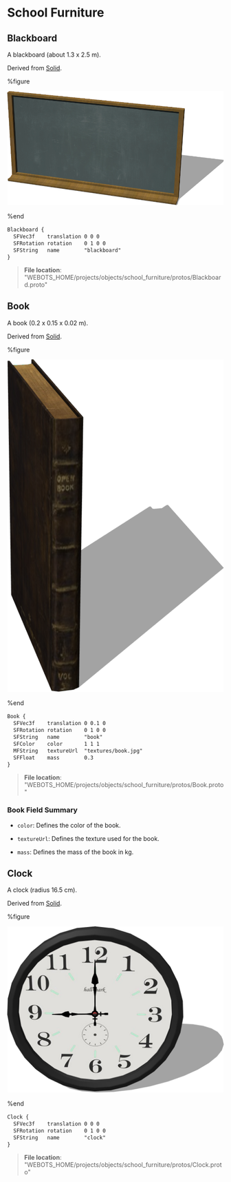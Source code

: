 # School Furniture

## Blackboard

A blackboard (about 1.3 x 2.5 m).

Derived from [Solid](../reference/solid.md).

%figure

![Blackboard](images/objects/school_furniture/Blackboard/model.png)

%end

```
Blackboard {
  SFVec3f    translation 0 0 0
  SFRotation rotation    0 1 0 0
  SFString   name        "blackboard"
}
```

> **File location**: "WEBOTS\_HOME/projects/objects/school_furniture/protos/Blackboard.proto"

## Book

A book (0.2 x 0.15 x 0.02 m).

Derived from [Solid](../reference/solid.md).

%figure

![Book](images/objects/school_furniture/Book/model.png)

%end

```
Book {
  SFVec3f    translation 0 0.1 0
  SFRotation rotation    0 1 0 0
  SFString   name        "book"
  SFColor    color       1 1 1
  MFString   textureUrl  "textures/book.jpg"
  SFFloat    mass        0.3
}
```

> **File location**: "WEBOTS\_HOME/projects/objects/school_furniture/protos/Book.proto"

### Book Field Summary

- `color`: Defines the color of the book.

- `textureUrl`: Defines the texture used for the book.

- `mass`: Defines the mass of the book in kg.

## Clock

A clock (radius 16.5 cm).

Derived from [Solid](../reference/solid.md).

%figure

![Clock](images/objects/school_furniture/Clock/model.png)

%end

```
Clock {
  SFVec3f    translation 0 0 0
  SFRotation rotation    0 1 0 0
  SFString   name        "clock"
}
```

> **File location**: "WEBOTS\_HOME/projects/objects/school_furniture/protos/Clock.proto"

